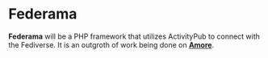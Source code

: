 # Federama
**Federama** will be a PHP framework that utilizes ActivityPub to connect with the Fediverse. It is an outgroth of work being done on [**Amore**](https://github.com/lafnlab/Amore).
